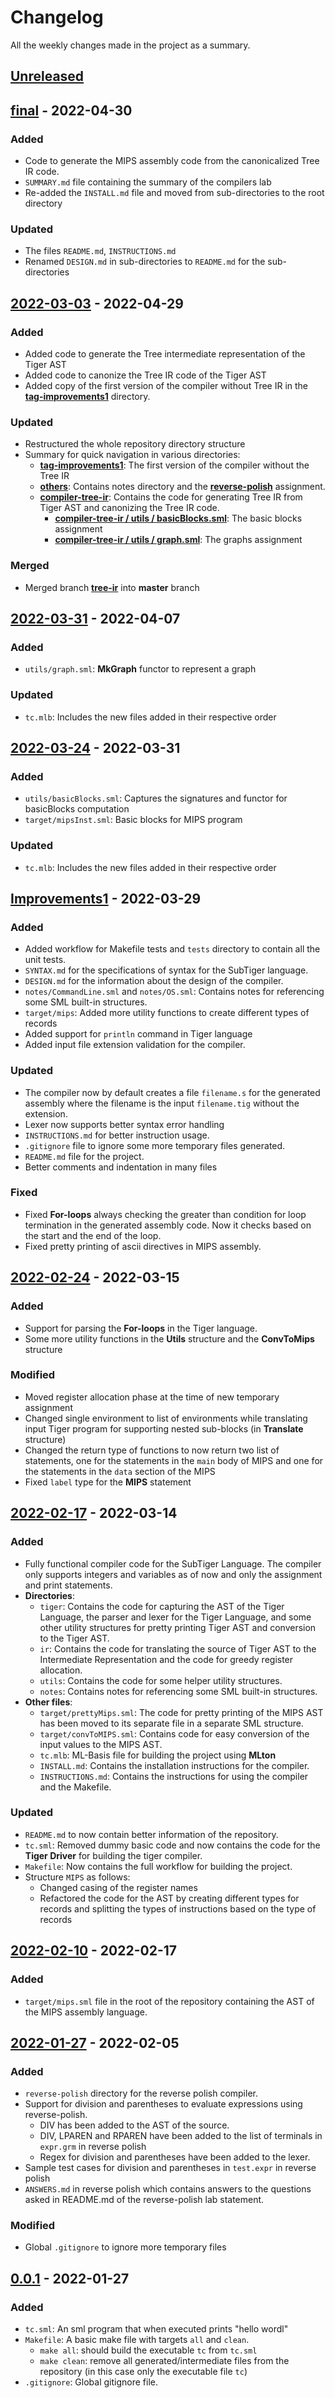 # Changelog

All the weekly changes made in the project as a summary.

## [Unreleased]

## [final] - 2022-04-30

### Added

-   Code to generate the MIPS assembly code from the canonicalized Tree IR code.
-   `SUMMARY.md` file containing the summary of the compilers lab
-   Re-added the `INSTALL.md` file and moved from sub-directories to the root directory

### Updated

-   The files `README.md`, `INSTRUCTIONS.md`
-   Renamed `DESIGN.md` in sub-directories to `README.md` for the sub-directories

## [2022-03-03] - 2022-04-29

### Added

-   Added code to generate the Tree intermediate representation of the Tiger AST
-   Added code to canonize the Tree IR code of the Tiger AST
-   Added copy of the first version of the compiler without Tree IR in the [**tag-improvements1**](tag-improvements1/) directory.

### Updated

-   Restructured the whole repository directory structure
-   Summary for quick navigation in various directories:
    -   [**tag-improvements1**](tag-improvements1/): The first version of the compiler without the Tree IR
    -   [**others**](others/): Contains notes directory and the [**reverse-polish**](others/reverse-polish/) assignment.
    -   [**compiler-tree-ir**](compiler-tree-ir/): Contains the code for generating Tree IR from Tiger AST and canonizing the Tree IR code.
        -   [**compiler-tree-ir / utils / basicBlocks.sml**](compiler-tree-ir/utils/basicBlocks.sml): The basic blocks assignment
        -   [**compiler-tree-ir / utils / graph.sml**](compiler-tree-ir/utils/graph.sml): The graphs assignment

### Merged

-   Merged branch [**tree-ir**](https://gitlab.com/singlamayank001/111901030-compilers/-/tree/tree-ir) into **master** branch

## [2022-03-31] - 2022-04-07

### Added

-   `utils/graph.sml`: **MkGraph** functor to represent a graph

### Updated

-   `tc.mlb`: Includes the new files added in their respective order

## [2022-03-24] - 2022-03-31

### Added

-   `utils/basicBlocks.sml`: Captures the signatures and functor for basicBlocks computation
-   `target/mipsInst.sml`: Basic blocks for MIPS program

### Updated

-   `tc.mlb`: Includes the new files added in their respective order

## [Improvements1] - 2022-03-29

### Added

-   Added workflow for Makefile tests and `tests` directory to contain all the unit tests.
-   `SYNTAX.md` for the specifications of syntax for the SubTiger language.
-   `DESIGN.md` for the information about the design of the compiler.
-   `notes/CommandLine.sml` and `notes/OS.sml`: Contains notes for referencing some SML built-in structures.
-   `target/mips`: Added more utility functions to create different types of records
-   Added support for `println` command in Tiger language
-   Added input file extension validation for the compiler.

### Updated

-   The compiler now by default creates a file `filename.s` for the generated assembly where the filename is the input `filename.tig` without the extension.
-   Lexer now supports better syntax error handling
-   `INSTRUCTIONS.md` for better instruction usage.
-   `.gitignore` file to ignore some more temporary files generated.
-   `README.md` file for the project.
-   Better comments and indentation in many files

### Fixed

-   Fixed **For-loops** always checking the greater than condition for loop termination in the generated assembly code. Now it checks based on the start and the end of the loop.
-   Fixed pretty printing of ascii directives in MIPS assembly.

## [2022-02-24] - 2022-03-15

### Added

-   Support for parsing the **For-loops** in the Tiger language.
-   Some more utility functions in the **Utils** structure and the **ConvToMips** structure

### Modified

-   Moved register allocation phase at the time of new temporary assignment
-   Changed single environment to list of environments while translating input Tiger program for supporting nested sub-blocks (in **Translate** structure)
-   Changed the return type of functions to now return two list of statements, one for the statements in the `main` body of MIPS and one for the statements in the `data` section of the MIPS
-   Fixed `label` type for the **MIPS** statement

## [2022-02-17] - 2022-03-14

### Added

-   Fully functional compiler code for the SubTiger Language. The compiler only supports integers and variables as of now and only the assignment and print statements.
-   **Directories**:
    -   `tiger`: Contains the code for capturing the AST of the Tiger Language, the parser and lexer for the Tiger Language, and some other utility structures for pretty printing Tiger AST and conversion to the Tiger AST.
    -   `ir`: Contains the code for translating the source of Tiger AST to the Intermediate Representation and the code for greedy register allocation.
    -   `utils`: Contains the code for some helper utility structures.
    -   `notes`: Contains notes for referencing some SML built-in structures.
-   **Other files**:
    -   `target/prettyMips.sml`: The code for pretty printing of the MIPS AST has been moved to its separate file in a separate SML structure.
    -   `target/convToMIPS.sml`: Contains code for easy conversion of the input values to the MIPS AST.
    -   `tc.mlb`: ML-Basis file for building the project using **MLton**
    -   `INSTALL.md`: Contains the installation instructions for the compiler.
    -   `INSTRUCTIONS.md`: Contains the instructions for using the compiler and the Makefile.

### Updated

-   `README.md` to now contain better information of the repository.
-   `tc.sml`: Removed dummy basic code and now contains the code for the **Tiger Driver** for building the tiger compiler.
-   `Makefile`: Now contains the full workflow for building the project.
-   Structure `MIPS` as follows:
    -   Changed casing of the register names
    -   Refactored the code for the AST by creating different types for records and splitting the types of instructions based on the type of records

## [2022-02-10] - 2022-02-17

### Added

-   `target/mips.sml` file in the root of the repository containing the AST of the MIPS assembly language.

## [2022-01-27] - 2022-02-05

### Added

-   `reverse-polish` directory for the reverse polish compiler.
-   Support for division and parentheses to evaluate expressions using reverse-polish.
    -   DIV has been added to the AST of the source.
    -   DIV, LPAREN and RPAREN have been added to the list of terminals in `expr.grm` in reverse polish
    -   Regex for division and parentheses have been added to the lexer.
-   Sample test cases for division and parentheses in `test.expr` in reverse polish
-   `ANSWERS.md` in reverse polish which contains answers to the questions asked in README.md of the reverse-polish lab statement.

### Modified

-   Global `.gitignore` to ignore more temporary files

## [0.0.1] - 2022-01-27

### Added

-   `tc.sml`: An sml program that when executed prints "hello wordl"
-   `Makefile`: A basic make file with targets `all` and `clean`.
    -   `make all`: should build the executable `tc` from `tc.sml`
    -   `make clean`: remove all generated/intermediate files from the repository (in this case only the executable file `tc`)
-   `.gitignore`: Global gitignore file.

[unreleased]: https://gitlab.com/singlamayank001/111901030-compilers/-/compare/final...master
[final]: https://gitlab.com/singlamayank001/111901030-compilers/-/compare/2022-03-03...final
[2022-03-03]: https://gitlab.com/singlamayank001/111901030-compilers/-/compare/2022-03-31...2022-03-03
[2022-03-31]: https://gitlab.com/singlamayank001/111901030-compilers/-/compare/2022-03-24...2022-03-31
[2022-03-24]: https://gitlab.com/singlamayank001/111901030-compilers/-/compare/improvements1...2022-03-24
[improvements1]: https://gitlab.com/singlamayank001/111901030-compilers/-/compare/2022-02-24...improvements1
[2022-02-24]: https://gitlab.com/singlamayank001/111901030-compilers/-/compare/2022-02-17...2022-02-24
[2022-02-17]: https://gitlab.com/singlamayank001/111901030-compilers/-/compare/2022-02-10...2022-02-17
[2022-02-10]: https://gitlab.com/singlamayank001/111901030-compilers/-/compare/2022-01-27...2022-02-10
[2022-01-27]: https://gitlab.com/singlamayank001/111901030-compilers/-/compare/v0.0.1...2022-01-27
[0.0.1]: https://gitlab.com/singlamayank001/111901030-compilers/-/releases#v0.0.1
